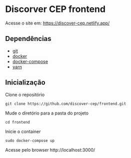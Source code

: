 # Discorver CEP frontend

Acesse o site em: https://discover-cep.netlify.app/

## Dependências

- [git](https://git-scm.com/)
- [docker](https://docs.docker.com/engine/install/ubuntu/)
- [docker-compose](https://docs.docker.com/compose/install/)
- [yarn](https://classic.yarnpkg.com/en/docs/install/#debian-stable)


## Inicialização
Clone o repositório
```
git clone https://github.com/discover-cep/frontend.git
```
Mude o diretório para a pasta do projeto
```
cd frontend
```
Inicie o container
```
sudo docker-compose up
```
Acesse pelo browser http://localhost:3000/

